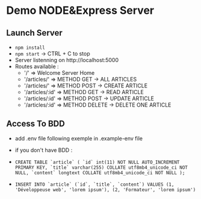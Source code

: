 # Demo NODE&Express Server

## Launch Server

- ```npm install```
- ```npm start``` -> CTRL + C to stop 
- Server listenning on http://localhost:5000
- Routes available :
  * '/' => Welcome Server Home
  * '/articles/' => METHOD GET -> ALL ARTICLES
  * '/articles/' => METHOD POST -> CREATE ARTICLE
  * '/articles/:id' => METHOD GET -> READ ARTICLE
  * '/articles/:id' => METHOD POST -> UPDATE ARTICLE
  * '/articles/:id' => METHOD DELETE -> DELETE ONE ARTICLE
## Access To BDD

- add .env file following exemple in .example-env file 
- if you don't have BDD :
- ``` CREATE TABLE `article` (
  `id` int(11) NOT NULL AUTO_INCREMENT PRIMARY KEY,
  `title` varchar(255) COLLATE utf8mb4_unicode_ci NOT NULL,
  `content` longtext COLLATE utf8mb4_unicode_ci NOT NULL
  ); ```

- ``` INSERT INTO `article` (`id`, `title`, `content`) VALUES
    (1, 'Développeuse web', 'lorem ipsum'),
    (2, 'Formateur', 'lorem ipsum') ```
